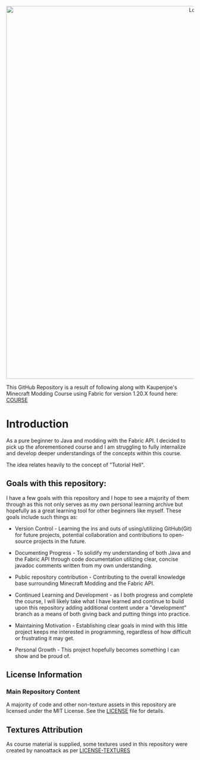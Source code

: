 <a href="https://courses.kaupenjoe.net/p/modding-by-kaupenjoe-fabric-modding-for-minecraft-1-20-x" target="_blank">
<p align="center">
<img src="https://kaupenjoe.net/files/General/Minecraft/Modding/Course/fabric-120x-course-image.jpg" alt="Logo" width="1000"/> 
</p></a>

This GitHub Repository is a result of following along with Kaupenjoe's Minecraft Modding Course using Fabric for version 1.20.X 
found here: <a href="https://courses.kaupenjoe.net/p/modding-by-kaupenjoe-fabric-modding-for-minecraft-1-20-x" target="_blank">COURSE</a>

# Introduction
As a pure beginner to Java and modding with the Fabric API. I decided to pick up the aforementioned course and I am struggling to fully internalize and 
develop deeper understandings of the concepts within this course.

The idea relates heavily to the concept of "Tutorial Hell".

## Goals with this repository:

I have a few goals with this repository and I hope to see a majority of them through as this not only serves as my own
personal learning archive but hopefully as a great learning tool for other beginners like myself. These goals include
such things as:

- Version Control - Learning the ins and outs of using/utilizing GitHub(Git) for future projects,
potential collaboration and contributions to open-source projects in the future.


- Documenting Progress - To solidify my understanding of both Java and the Fabric API through code documentation 
utilizing clear, concise javadoc comments written from my own understanding.


- Public repository contribution - Contributing to the overall knowledge base surrounding Minecraft Modding and
the Fabric API.


- Continued Learning and Development - as I both progress and complete the course, I will likely take what I have 
learned and continue to build upon this repository adding additional content under a "development" branch as a means of 
both giving back and putting things into practice.


- Maintaining Motivation - Establishing clear goals in mind with this little project keeps me interested in programming,
  regardless of how difficult or frustrating it may get.


- Personal Growth - This project hopefully becomes something I can show and be proud of.

## License Information

### Main Repository Content

A majority of code and other non-texture assets in this repository are licensed under the MIT License. See the [LICENSE](./LICENSE) file for details.

## Textures Attribution

As course material is supplied, some textures used in this repository were created by nanoattack as per [LICENSE-TEXTURES](./LICENSE-TEXTURES)
